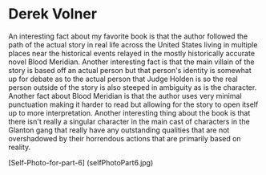 # Derek Volner

An interesting fact about my favorite book is that the author followed the path of the actual story in real life across the United States living in multiple places near
the historical events relayed in the mostly historically accurate novel Blood Meridian. Another interesting fact is that the main villain of the story is based off an actual person but that person's identity is somewhat up for debate as to the actual person that Judge Holden is so the real person outside of the story is also steeped in ambiguity as is the character. Another fact about Blood Meridian is that the author uses very minimal punctuation making it harder to read but allowing for the story to open itself up to more interpretation. Another interesting thing about the book is that there isn't really a singular character in the main cast of characters in the Glanton gang that really have any outstanding qualities that are not overshadowed by their horrendous actions that are primarily based on reality. 

[Self-Photo-for-part-6] (selfPhotoPart6.jpg)